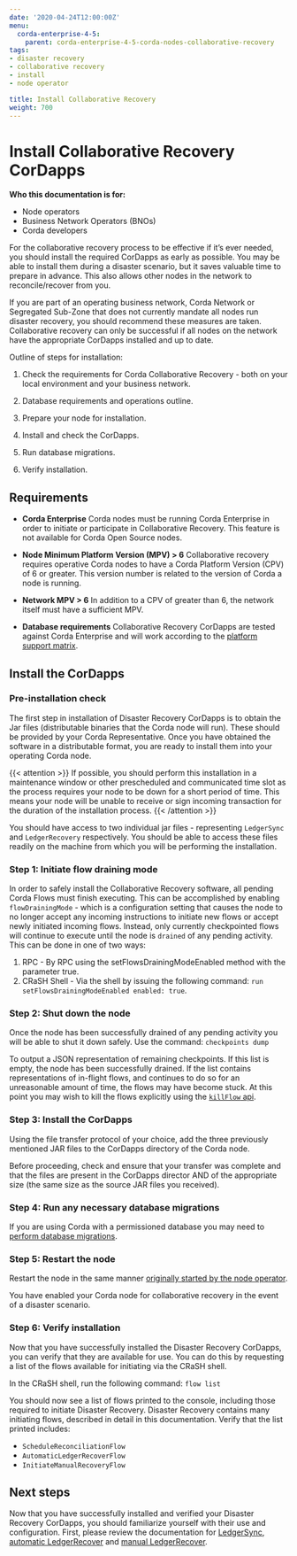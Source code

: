 ```yaml
---
date: '2020-04-24T12:00:00Z'
menu:
  corda-enterprise-4-5:
    parent: corda-enterprise-4-5-corda-nodes-collaborative-recovery
tags:
- disaster recovery
- collaborative recovery
- install
- node operator

title: Install Collaborative Recovery
weight: 700
---
```


# Install Collaborative Recovery CorDapps

**Who this documentation is for:**
* Node operators
* Business Network Operators (BNOs)
* Corda developers

For the collaborative recovery process to be effective if it’s ever needed, you should install the required CorDapps as early as possible. You may be able to install them during a disaster scenario, but it saves valuable time to prepare in advance. This also allows other nodes in the network to reconcile/recover from you.

If you are part of an operating business network, Corda Network or Segregated Sub-Zone that does not currently mandate all nodes run disaster recovery, you should recommend these measures are taken. Collaborative recovery can only be successful if all nodes on the network have the appropriate CorDapps installed and up to date.

Outline of steps for installation:

1.  Check the requirements for Corda Collaborative Recovery - both on your local environment and your business network.

2.  Database requirements and operations outline.

3.  Prepare your node for installation.

4.  Install and check the CorDapps.

5.  Run database migrations.

6. Verify installation.


## Requirements

* **Corda Enterprise** Corda nodes must be running Corda Enterprise in order to initiate or participate in Collaborative Recovery. This feature is not available for Corda Open Source nodes.

* **Node Minimum Platform Version (MPV) > 6** Collaborative recovery requires operative Corda nodes to have a Corda Platform Version (CPV) of 6 or greater. This version number is related to the version of Corda a node is running.

* **Network MPV > 6** In addition to a CPV of greater than 6, the network itself must have a sufficient MPV.

* **Database requirements** Collaborative Recovery CorDapps are tested against Corda Enterprise and will work according to the [platform support matrix](../../platform-support-matrix.html).

## Install the CorDapps

### Pre-installation check

The first step in installation of Disaster Recovery CorDapps is to obtain the Jar files (distributable binaries that the Corda node will run). These should be provided by your Corda Representative.
Once you have obtained the software in a distributable format, you are ready to install them into your operating Corda node.

{{< attention >}}
If possible, you should perform this installation in a maintenance window or other prescheduled and communicated time slot as the process requires your node to be down for a short period of time. This means your node will be unable to receive or sign incoming transaction for the duration of the installation process.
{{< /attention >}}

You should have access to two individual jar files - representing `LedgerSync` and `LedgerRecovery` respectively. You should be able to access these files readily on the machine from which you will be performing the installation.

### Step 1: Initiate flow draining mode

In order to safely install the Collaborative Recovery software, all pending Corda Flows must finish executing. This can be accomplished by enabling `flowDrainingMode` - which is a configuration
setting that causes the node to no longer accept any incoming instructions to initiate new flows or accept newly initiated incoming flows. Instead, only currently checkpointed flows will continue
to execute until the node is `drained` of any pending activity. This can be done in one of two ways:

1. RPC - By RPC using the setFlowsDrainingModeEnabled method with the parameter true.
2. CRaSH Shell - Via the shell by issuing the following command:
    `run setFlowsDrainingModeEnabled enabled: true`.

### Step 2: Shut down the node

Once the node has been successfully drained of any pending activity you will be able to shut it down safely. Use the command:
`checkpoints dump`

To output a JSON representation of remaining checkpoints. If this list is empty, the node has been successfully drained. If the list contains representations of in-flight flows, and continues to do so for an unreasonable amount of time, the flows may have become stuck. At this point you may wish to kill the flows explicitly using the [`killFlow` api](../cordapps/api-flows#killing-flows).

### Step 3: Install the CorDapps

Using the file transfer protocol of your choice, add the three previously mentioned JAR files to the CorDapps directory of the Corda node.

Before proceeding, check and ensure that your transfer was complete and that the files are present in the CorDapps director AND of the
appropriate size (the same size as the source JAR files you received).

### Step 4: Run any necessary database migrations

If you are using Corda with a permissioned database you may need to [perform database migrations](../operating/node-operations-cordapp-deployment).

### Step 5: Restart the node

Restart the node in the same manner [originally started by the node operator](../deploy/deploying-a-node).

You have enabled your Corda node for collaborative recovery in the event of a disaster scenario.

### Step 6: Verify installation

Now that you have successfully installed the Disaster Recovery CorDapps, you can verify that they are available for use. You can do this by
requesting a list of the flows available for initiating via the CRaSH shell.

In the CRaSH shell, run the following command:
`flow list`

You should now see a list of flows printed to the console, including those required to initiate Disaster Recovery. Disaster Recovery contains many
initiating flows, described in detail in this documentation. Verify that the list printed includes:

- `ScheduleReconciliationFlow`
- `AutomaticLedgerRecoverFlow`
- `InitiateManualRecoveryFlow`

## Next steps

Now that you have successfully installed and verified your Disaster Recovery CorDapps, you should familiarize yourself with their use and configuration.
First, please review the documentation for [LedgerSync](ledger-sync), [automatic LedgerRecover](ledger-recovery-automatic) and
[manual LedgerRecover](ledger-recovery-manual).
